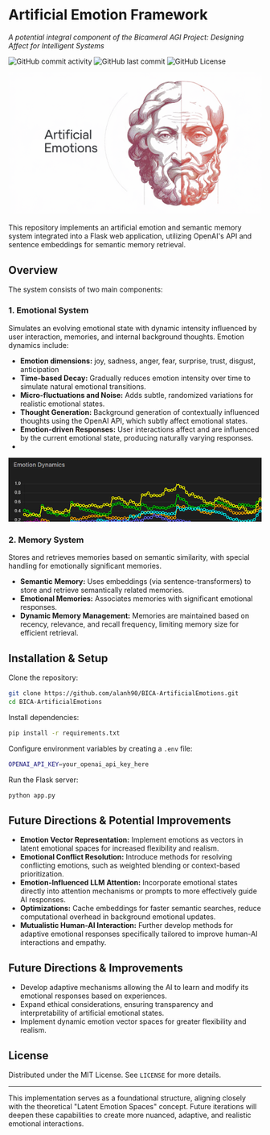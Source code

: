 # Artificial Emotion Framework

*A potential integral component of the Bicameral AGI Project: Designing Affect for Intelligent Systems*

![GitHub commit activity](https://img.shields.io/github/commit-activity/m/alanh90/BICA-ArtificialEmotions)
![GitHub last commit](https://img.shields.io/github/last-commit/alanh90/BICA-ArtificialEmotions)
![GitHub License](https://img.shields.io/github/license/alanh90/BICA-ArtificialEmotions)

<div align="center"><img src="media/artificial_emotions.png" alt="Hungry Matrix Cover"></div>

This repository implements an artificial emotion and semantic memory system integrated into a Flask web application, utilizing OpenAI's API and sentence embeddings for semantic memory retrieval.

## Overview

The system consists of two main components:

### 1. Emotional System

Simulates an evolving emotional state with dynamic intensity influenced by user interaction, memories, and internal background thoughts. Emotion dynamics include:

- **Emotion dimensions:** joy, sadness, anger, fear, surprise, trust, disgust, anticipation
- **Time-based Decay:** Gradually reduces emotion intensity over time to simulate natural emotional transitions.
- **Micro-fluctuations and Noise:** Adds subtle, randomized variations for realistic emotional states.
- **Thought Generation:** Background generation of contextually influenced thoughts using the OpenAI API, which subtly affect emotional states.
- **Emotion-driven Responses:** User interactions affect and are influenced by the current emotional state, producing naturally varying responses.
- 
<div align="center"><img src="media/emotionTracking.png" alt="Emotions"></div>

### 2. Memory System

Stores and retrieves memories based on semantic similarity, with special handling for emotionally significant memories.

- **Semantic Memory:** Uses embeddings (via sentence-transformers) to store and retrieve semantically related memories.
- **Emotional Memories:** Associates memories with significant emotional responses.
- **Dynamic Memory Management:** Memories are maintained based on recency, relevance, and recall frequency, limiting memory size for efficient retrieval.

## Installation & Setup

Clone the repository:
```bash
git clone https://github.com/alanh90/BICA-ArtificialEmotions.git
cd BICA-ArtificialEmotions
```

Install dependencies:
```bash
pip install -r requirements.txt
```

Configure environment variables by creating a `.env` file:
```bash
OPENAI_API_KEY=your_openai_api_key_here
```

Run the Flask server:
```bash
python app.py
```

## Future Directions & Potential Improvements

- **Emotion Vector Representation:** Implement emotions as vectors in latent emotional spaces for increased flexibility and realism.
- **Emotional Conflict Resolution:** Introduce methods for resolving conflicting emotions, such as weighted blending or context-based prioritization.
- **Emotion-Influenced LLM Attention:** Incorporate emotional states directly into attention mechanisms or prompts to more effectively guide AI responses.
- **Optimizations:** Cache embeddings for faster semantic searches, reduce computational overhead in background emotional updates.
- **Mutualistic Human-AI Interaction:** Further develop methods for adaptive emotional responses specifically tailored to improve human-AI interactions and empathy.

## Future Directions & Improvements

- Develop adaptive mechanisms allowing the AI to learn and modify its emotional responses based on experiences.
- Expand ethical considerations, ensuring transparency and interpretability of artificial emotional states.
- Implement dynamic emotion vector spaces for greater flexibility and realism.

## License

Distributed under the MIT License. See `LICENSE` for more details.

---

This implementation serves as a foundational structure, aligning closely with the theoretical "Latent Emotion Spaces" concept. Future iterations will deepen these capabilities to create more nuanced, adaptive, and realistic emotional interactions.

